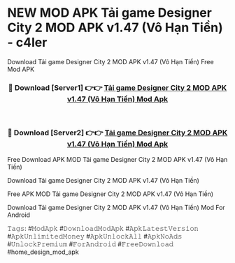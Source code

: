 # NEW MOD APK Tải game Designer City 2 MOD APK v1.47 (Vô Hạn Tiền) - c4ler
Download Tải game Designer City 2 MOD APK v1.47 (Vô Hạn Tiền) Free Mod APK

<div align="center">
<h3>🔴 Download [Server1] 👉👉 <a href="https://apk-comot.site?title=Tải_game_Designer_City_2_MOD_APK_v1.47_(Vô_Hạn_Tiền)">Tải game Designer City 2 MOD APK v1.47 (Vô Hạn Tiền) Mod Apk</a></h3><br>

<h3>🔴 Download [Server2] 👉👉 <a href="https://apk-comot.site?title=Tải_game_Designer_City_2_MOD_APK_v1.47_(Vô_Hạn_Tiền)">Tải game Designer City 2 MOD APK v1.47 (Vô Hạn Tiền) Mod Apk</a></h3>
</div>


Free Download APK MOD Tải game Designer City 2 MOD APK v1.47 (Vô Hạn Tiền)

Download Tải game Designer City 2 MOD APK v1.47 (Vô Hạn Tiền) 

Free APK MOD Tải game Designer City 2 MOD APK v1.47 (Vô Hạn Tiền) 

Download Tải game Designer City 2 MOD APK v1.47 (Vô Hạn Tiền) Mod For Android

𝚃𝚊𝚐𝚜: #𝙼𝚘𝚍𝙰𝚙𝚔 #𝙳𝚘𝚠𝚗𝚕𝚘𝚊𝚍𝙼𝚘𝚍𝙰𝚙𝚔 #𝙰𝚙𝚔𝙻𝚊𝚝𝚎𝚜𝚝𝚅𝚎𝚛𝚜𝚒𝚘𝚗 #𝙰𝚙𝚔𝚄𝚗𝚕𝚒𝚖𝚒𝚝𝚎𝚍𝙼𝚘𝚗𝚎𝚢 #𝙰𝚙𝚔𝚄𝚗𝚕𝚘𝚌𝚔𝙰𝚕𝚕 #𝙰𝚙𝚔𝙽𝚘𝙰𝚍𝚜 #𝚄𝚗𝚕𝚘𝚌𝚔𝙿𝚛𝚎𝚖𝚒𝚞𝚖 #𝙵𝚘𝚛𝙰𝚗𝚍𝚛𝚘𝚒𝚍 #𝙵𝚛𝚎𝚎𝙳𝚘𝚠𝚗𝚕𝚘𝚊𝚍 #home_design_mod_apk